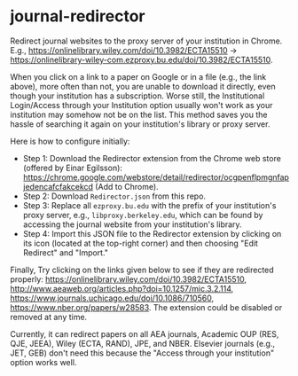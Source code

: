 # journal-redirector
Redirect journal websites to the proxy server of your institution in Chrome. E.g., https://onlinelibrary.wiley.com/doi/10.3982/ECTA15510 → https://onlinelibrary-wiley-com.ezproxy.bu.edu/doi/10.3982/ECTA15510.

When you click on a link to a paper on Google or in a file (e.g., the link above), more often than not, you are unable to download it directly, even though your institution has a subscription. Worse still, the Institutional Login/Access through your Institution option usually won't work as your institution may somehow not be on the list. This method saves you the hassle of searching it again on your institution's library or proxy server.

Here is how to configure initially:
- Step 1: Download the Redirector extension from the Chrome web store (offered by Einar Egilsson): https://chrome.google.com/webstore/detail/redirector/ocgpenflpmgnfapjedencafcfakcekcd (Add to Chrome).
- Step 2: Download ``Redirector.json`` from this repo.
- Step 3: Replace all ``ezproxy.bu.edu`` with the prefix of your institution's proxy server, e.g., ``libproxy.berkeley.edu``, which can be found by accessing the journal website from your institution's library.
- Step 4: Import this JSON file to the Redirector extension by clicking on its icon (located at the top-right corner) and then choosing "Edit Redirect" and "Import."

Finally, Try clicking on the links given below to see if they are redirected properly:
https://onlinelibrary.wiley.com/doi/10.3982/ECTA15510, http://www.aeaweb.org/articles.php?doi=10.1257/mic.3.2.114, https://www.journals.uchicago.edu/doi/10.1086/710560, https://www.nber.org/papers/w28583. The extension could be disabled or removed at any time.

Currently, it can redirect papers on all AEA journals, Academic OUP (RES, QJE, JEEA), Wiley (ECTA, RAND), JPE, and NBER. Elsevier journals (e.g., JET, GEB) don't need this because the "Access through your institution" option works well.
